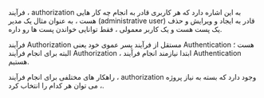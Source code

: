 فرآیند ، authorization به این اشاره دارد که هر کاربری قادر به انجام چه کار هایی هست ، به عنوان مثال یک مدیر (administrative user) قادر به ایجاد و ویرایش و حذف یک پست هست و یک کاربر معمولی ، فقط توانایی خواندن پست ها رو داره.

فرآیند Authorization مستقل از فرآیند پسر عموی خود یعنی Authentication هست ؛ البته برای انجام فرآیند Authorization ، ابتدا نیازمند انجام فرآیند Authentication هستیم.

راهکار های مختلفی برای انجام فرآیند ، authorization وجود دارد که بسته به نیاز پروژه ، می توان هر کدام را انتخاب کرد.

